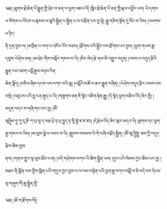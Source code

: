 ﻿  
༄༅། །ཐུགས་རྗེ་ཆེན་པོ་རྒྱུན་གྱི་ཕྲེང་བ་ཅན་ལ་ཕྱག་འཚལ་ལོ། །སྙིང་རྗེ་ཆེན་པོ་ཅན་གྱི་རྣལ་འབྱོར་པས། ཡི་དགས་ལ་སོགས་པ་ཕོངས་པ་རྣམས་ལ་ཆུའི་སྦྱིན་པ་སྦྱིན་པ་ལ་བརྩོན་པར་བྱ་སྟེ། རྒྱུ་གཅིག་སྔོན་དུ་སོང་བ་ཡིས། །འཕགས་པ་ཉིད་  
ནི་དྲན་བྱས་ལ། །མགྲིན་པ་ལག་པ་འཁོར་ལོར་བཅས། །རྫོགས་པའི་སྦྱོར་བས་རྫོགས་པར་བྱས། །ཕྱག་གཡས་ཟླ་དབུས་ཡེ་ཤེས་ཅན། །ཨ་ཕྲེང་གིས་བསྐོར་གསལ་བ་ཡི། །མིང་མེད་རྩེ་ནས་མི་འགྱུར་བདུན། །འབབ་པ་བདུད་རྩིའི་རྒྱུན་རབ་འཛག་པདྨོ་རྒྱས་བཏབ་རིན་  
ཆེན་སྣོད། །བསིལ་ཞིམ་དངས་པས་བཀང་བའི་ཆུ། །པདྨོའི་མཚོ་ལ་ཆར་རྒྱུན་བཞིན། །ཡེ་ཤེས་བདུད་རྩིར་འབབ་པས་བསྲེ། །འཇུངས་པའི་མྱ་ངན་རྒུད་པ་ཡི། །གཟུགས་ཅན་ཇི་སྙེང་འཇིག་རྟེན་རྒྱུ། །དེ་སྙེད་ཕྱག་མཐིལ་འོད་ཟེར་གྱི། །མདུན་བདར་ས་གཞི་གང་བར་བྱ། །ཨོཾ་  
ཨཱཧྲཱིམ་ཧཱ་ཀཱ་རུ་ཎི་ཀ་པྲ་སཱ་ད་སརྦ་པྲེ་ཏ་པྲ་ཏྱུད་ཏ་སཱི་གྷྲཾ་ཛ་ཛ་ཛཿ། །དེ་རྗེས་འོད་ཟེར་སྐར་མདའ་ཡི། །སྔགས་དང་ཕྱག་རྒྱ་གསལ་བ་ཡིས། །མ་ལུས་ལྕེ་ལ་འབར་བ་ཡི། །སྦུབས་བསམས་ཡི་གེ་བཞི་བརྗོད་སྦྱིན། །ཨོཾ་ཨཱ་ཧྲཱིཧཱུཾ། ཟས་ཀྱི་བདུད་རྩིས་ཚིམ་བྱས་  
ནས། །གནས་གྱུར་ལྷ་ལུས་ཐོབ་པ་ན། །བདེ་གཤེགས་བཀའ་ཡི་ཚིག་སྦྱིན་པས། །དུབ་པའི་སེམས་ཀྱང་ཚིམ་པར་བྱ། །མཐར་ནི་སྨོན་ལམ་གྱིས་སྨིན་པའི་གདུལ་བྱར་བྱས་པ་ལ་ལམ་བསྟེན་པའི་ཕྱག་རྒྱ་བཀའ་བསྒོ་ལ་ཅི་བདེ་བར་དེངས་སུ་གཞུག་གོ་ཆུ་སྦྱིན་གྱི་  
  
༄༅། །ཆོ་ག་རྫོགས་སོ།།  
  
  
